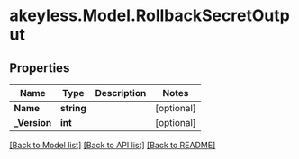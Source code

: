 # akeyless.Model.RollbackSecretOutput

## Properties

Name | Type | Description | Notes
------------ | ------------- | ------------- | -------------
**Name** | **string** |  | [optional] 
**_Version** | **int** |  | [optional] 

[[Back to Model list]](../README.md#documentation-for-models) [[Back to API list]](../README.md#documentation-for-api-endpoints) [[Back to README]](../README.md)

